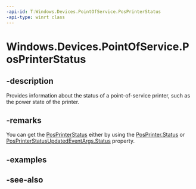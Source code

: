 ----api-id: T:Windows.Devices.PointOfService.PosPrinterStatus
-api-type: winrt class
---<!-- Class syntax.public class PosPrinterStatus : Windows.Devices.PointOfService.IPosPrinterStatus--># Windows.Devices.PointOfService.PosPrinterStatus## -descriptionProvides information about the status of a point-of-service printer, such as the power state of the printer.## -remarksYou can get the [PosPrinterStatus](posprinterstatus.md) either by using the [PosPrinter.Status](posprinter_status.md) or [PosPrinterStatusUpdatedEventArgs.Status](posprinterstatusupdatedeventargs_status.md) property.## -examples## -see-also